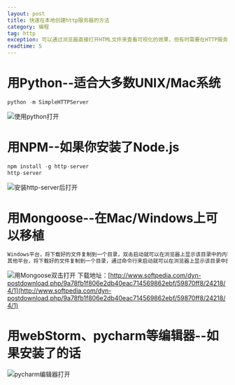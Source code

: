 ```yaml
---
layout: post
title: 快速在本地创建http服务器的方法
category: 编程
tag: http
exception: 可以通过浏览器直接打开HTML文件来查看可视化的效果，但有时需要在HTTP服务器上打开才能正常显示（文件相互链接的原因），下面几种方法可以快速的实现。
readtime: 5
---
```


# 用Python--适合大多数UNIX/Mac系统
```javascript
python -m SimpleHTTPServer
```
![使用python打开](https://raw.githubusercontent.com/yzsunlei/yzsunlei.github.io/master/_files/2017/20170806202557.png)

# 用NPM--如果你安装了Node.js
```javascript
npm install -g http-server
http-server
```
![安装http-server后打开](https://raw.githubusercontent.com/yzsunlei/yzsunlei.github.io/master/_files/2017/20170806202825.png)

# 用Mongoose--在Mac/Windows上可以移植
```javascript
Windows平台，将下载好的文件复制到一个目录，双击启动就可以在浏览器上显示该目录中的内容
其他平台，将下载好的文件复制到一个目录，通过命令行来启动就可以在浏览器上显示该目录中的内容
```
![用Mongoose双击打开](https://raw.githubusercontent.com/yzsunlei/yzsunlei.github.io/master/_files/2017/20170806203813.png)
下载地址：[http://www.softpedia.com/dyn-postdownload.php/9a78fb1f806e2db40eac714569862ebf/59870ff8/24218/4/1](http://www.softpedia.com/dyn-postdownload.php/9a78fb1f806e2db40eac714569862ebf/59870ff8/24218/4/1)

# 用webStorm、pycharm等编辑器--如果安装了的话
![pycharm编辑器打开](https://raw.githubusercontent.com/yzsunlei/yzsunlei.github.io/master/_files/2017/20170806203258.png)
